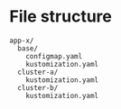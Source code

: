 # File structure

```
app-x/
  base/
    configmap.yaml
    kustomization.yaml
  cluster-a/
    kustomization.yaml
  cluster-b/
    kustomization.yaml
```
